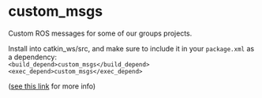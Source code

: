 # custom_msgs
Custom ROS messages for some of our groups projects.

Install into catkin_ws/src, and make sure to include it in your ```package.xml``` as a dependency:  
```<build_depend>custom_msgs</build_depend>```  
```<exec_depend>custom_msgs</exec_depend>```

([see this link]() for more info)
